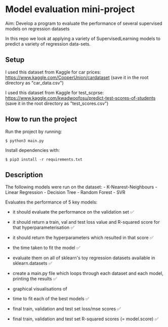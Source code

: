 
# Model evaluation mini-project  
Aim: Develop a program to evaluate the performance of several supervised models on regression datasets  

In this repo we look at applying a variety of SupervisedLearning models to predict a variety of regression data-sets.  

## Setup
I used this dataset from Kaggle for car prices:
https://www.kaggle.com/CooperUnion/cardataset
(save it in the root directory as "car_data.csv")

I used this dataset from Kaggle for test_scprse:
https://www.kaggle.com/kwadwoofosu/predict-test-scores-of-students
(save it in the root directory as "test_scores.csv")

## How to run the project
Run the project by running:
```
$ python3 main.py
```

Install dependencies with:
```
$ pip3 install -r requirements.txt
```


## Description

The following models were run on the dataset:
    - K-Nearest-Neighbours
    - Linear Regression
    - Decision Tree
    - Random Forest
    - SVR

Evaluates the performance of 5 key models:
- it should evaluate the performance on the validation set ✅
- it should return a train, val and test loss value and R-squared score for that hyperparameterisation ✅
- it should return the hyperparameters which resulted in that score ✅
- the time taken to fit the model ✅
- evaluate them on all of sklearn's toy regression datasets available in sklearn.datasets ✅

- create a main.py file which loops through each dataset and each model, printing the results ✅

- graphical visualisations of
- time to fit each of the best models ✅
- final train, validation and test set loss/mse scores ✅
- final train, validation and test set R-squared scores (= model.score) ✅

